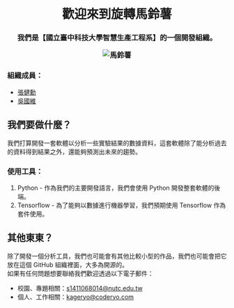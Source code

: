 <h1 align="center">歡迎來到旋轉馬鈴薯</h1>
<h3 align="center">我們是【國立臺中科技大學智慧生產工程系】的一個開發組織。</p>  
<p align="center">
  <img src="https://truth.bahamut.com.tw/s01/201611/30db43a49228401e42ec7ec69f5ed2a0.PNG" alt="馬鈴薯">
</p>

### 組織成員：
+ [張健勳](https://github.com/KageRyo/)
+ [吳國維](https://github.com/RRAaru/)

## 我們要做什麼？  
我們打算開發一套軟體以分析一些實驗結果的數據資料，這套軟體除了能分析過去的資料得到結果之外，還能夠預測出未來的趨勢。  

### 使用工具：  
1. Python - 作為我們的主要開發語言，我們會使用 Python 開發整套軟體的後端。
2. Tensorflow - 為了能夠以數據進行機器學習，我們預期使用 Tensorflow 作為套件使用。

## 其他東東？  
除了開發一個分析工具，我們也可能會有其他比較小型的作品，我們也可能會把它放在這個 GitHub 組織裡面，大多為開源的。  
如果有任何問題想要聯絡我們歡迎透過以下電子郵件：
+ 校園、專題相關：s1411068014@nutc.edu.tw
+ 個人、工作相關：kageryo@coderyo.com
